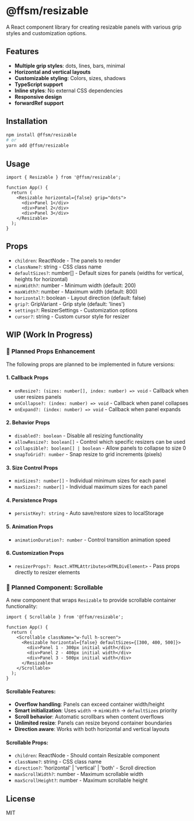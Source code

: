 # @ffsm/resizable

A React component library for creating resizable panels with various grip styles and customization options.

## Features

- **Multiple grip styles**: dots, lines, bars, minimal
- **Horizontal and vertical layouts**
- **Customizable styling**: Colors, sizes, shadows
- **TypeScript support**
- **Inline styles**: No external CSS dependencies
- **Responsive design**
- **forwardRef support**

## Installation

```bash
npm install @ffsm/resizable
# or
yarn add @ffsm/resizable
```

## Usage

```tsx
import { Resizable } from '@ffsm/resizable';

function App() {
  return (
    <Resizable horizontal={false} grip="dots">
      <div>Panel 1</div>
      <div>Panel 2</div>
      <div>Panel 3</div>
    </Resizable>
  );
}
```

## Props

- `children`: ReactNode - The panels to render
- `className?`: string - CSS class name
- `defaultSizes?`: number[] - Default sizes for panels (widths for vertical, heights for horizontal)
- `minWidth?`: number - Minimum width (default: 200)
- `maxWidth?`: number - Maximum width (default: 800)
- `horizontal?`: boolean - Layout direction (default: false)
- `grip?`: GripVariant - Grip style (default: 'lines')
- `settings?`: ResizerSettings - Customization options
- `cursor?`: string - Custom cursor style for resizer

## WIP (Work In Progress)

### 🚀 **Planned Props Enhancement**

The following props are planned to be implemented in future versions:

#### **1. Callback Props**
- `onResize?: (sizes: number[], index: number) => void` - Callback when user resizes panels
- `onCollapse?: (index: number) => void` - Callback when panel collapses
- `onExpand?: (index: number) => void` - Callback when panel expands

#### **2. Behavior Props**
- `disabled?: boolean` - Disable all resizing functionality
- `allowResize?: boolean[]` - Control which specific resizers can be used
- `collapsible?: boolean[] | boolean` - Allow panels to collapse to size 0
- `snapToGrid?: number` - Snap resize to grid increments (pixels)

#### **3. Size Control Props**
- `minSizes?: number[]` - Individual minimum sizes for each panel
- `maxSizes?: number[]` - Individual maximum sizes for each panel

#### **4. Persistence Props**
- `persistKey?: string` - Auto save/restore sizes to localStorage

#### **5. Animation Props**
- `animationDuration?: number` - Control transition animation speed

#### **6. Customization Props**
- `resizerProps?: React.HTMLAttributes<HTMLDivElement>` - Pass props directly to resizer elements

### 🔄 **Planned Component: Scrollable**

A new component that wraps `Resizable` to provide scrollable container functionality:

```tsx
import { Scrollable } from '@ffsm/resizable';

function App() {
  return (
    <Scrollable className="w-full h-screen">
      <Resizable horizontal={false} defaultSizes={[300, 400, 500]}>
        <div>Panel 1 - 300px initial width</div>
        <div>Panel 2 - 400px initial width</div>
        <div>Panel 3 - 500px initial width</div>
      </Resizable>
    </Scrollable>
  );
}
```

#### **Scrollable Features:**
- **Overflow handling**: Panels can exceed container width/height
- **Smart initialization**: Uses `width` → `minWidth` → `defaultSizes` priority
- **Scroll behavior**: Automatic scrollbars when content overflows
- **Unlimited resize**: Panels can resize beyond container boundaries
- **Direction aware**: Works with both horizontal and vertical layouts

#### **Scrollable Props:**
- `children`: ReactNode - Should contain Resizable component
- `className?`: string - CSS class name
- `direction?`: 'horizontal' | 'vertical' | 'both' - Scroll direction
- `maxScrollWidth?`: number - Maximum scrollable width
- `maxScrollHeight?`: number - Maximum scrollable height

## License

MIT
